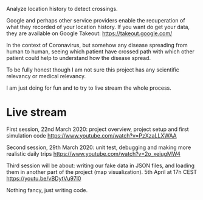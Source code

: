 Analyze location history to detect crossings.

Google and perhaps other service providers enable the recuperation of what they
recorded of your location history. If you want do get your data, they are
available on Google Takeout: https://takeout.google.com/

In the context of Coronavirus, but somehow any disease spreading from human
to human, seeing which patient have crossed path with which other patient could
help to understand how the disease spread.

To be fully honest though I am not sure this project has any scientific
relevancy or medical relevancy.

I am just doing for fun and to try to live stream the whole process.

Live stream
===

First session, 22nd March 2020: project overview, project setup and
first simulation code  https://www.youtube.com/watch?v=PzXzaLLXWAA


Second session, 29th March 2020: unit test, debugging and making more
realistic daily trips
https://www.youtube.com/watch?v=2o_xeiugMW4

Third session will be about: writing our fake data in JSON files, and
loading them in another part of the project (map visualization).
5th April at 17h CEST https://youtu.be/vBDytVu97l0

Nothing fancy, just writing code.


